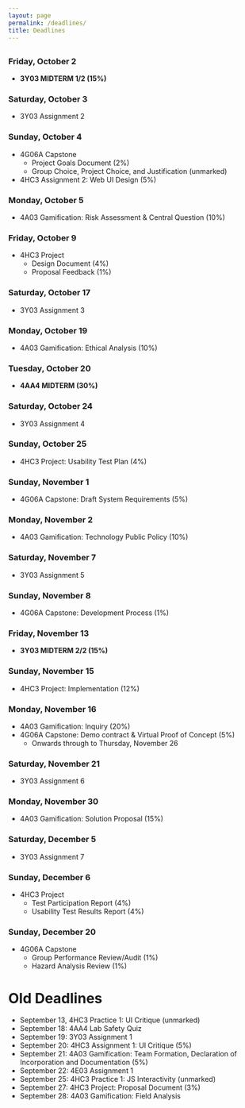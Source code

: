 ```yaml
---
layout: page
permalink: /deadlines/
title: Deadlines
---
```



<h2 id="hdr" class="page-heading" style="text-align: center"></h2>

<script type="text/javascript">
    var d = new Date();
    var month = new Array(12);
    month[0] = "January";
    month[1] = "February";
    month[2] = "March";
    month[3] = "April";
    month[4] = "May";
    month[5] = "June";
    month[6] = "July";
    month[7] = "August";
    month[8] = "September";
    month[9] = "October";
    month[10] = "November";
    month[11] = "December";
    
    var weekday = new Array(7);
    weekday[0] = "Sunday";
    weekday[1] = "Monday";
    weekday[2] = "Tuesday";
    weekday[3] = "Wednesday";
    weekday[4] = "Thursday";
    weekday[5] = "Friday";
    weekday[6] = "Saturday";

    var day = weekday[d.getDay()];

    var mon = month[d.getMonth()];
    var n = d.getDate();

    document.getElementById("hdr").innerHTML = `Today is ${day}, ${mon} ${n}`;
</script>

### Friday, October 2
- **3Y03 MIDTERM 1/2 (15%)**

### Saturday, October 3
- 3Y03 Assignment 2

### Sunday, October 4
- 4G06A Capstone
    - Project Goals Document (2%)
    - Group Choice, Project Choice, and Justification (unmarked)
- 4HC3 Assignment 2: Web UI Design (5%)

### Monday, October 5
- 4A03 Gamification: Risk Assessment & Central Question (10%)

### Friday, October 9
- 4HC3 Project
    - Design Document (4%)
    - Proposal Feedback (1%)

### Saturday, October 17
- 3Y03 Assignment 3

### Monday, October 19
- 4A03 Gamification: Ethical Analysis (10%)

### Tuesday, October 20
- **4AA4 MIDTERM (30%)**

### Saturday, October 24
- 3Y03 Assignment 4

### Sunday, October 25
- 4HC3 Project: Usability Test Plan (4%)

### Sunday, November 1
- 4G06A Capstone: Draft System Requirements (5%)

### Monday, November 2
- 4A03 Gamification: Technology Public Policy (10%)

### Saturday, November 7
- 3Y03 Assignment 5

### Sunday, November 8
- 4G06A Capstone: Development Process (1%)

### Friday, November 13
- **3Y03 MIDTERM 2/2 (15%)**

### Sunday, November 15
- 4HC3 Project: Implementation (12%)

### Monday, November 16
- 4A03 Gamification: Inquiry (20%)
- 4G06A Capstone: Demo contract & Virtual Proof of Concept (5%)
    - Onwards through to Thursday, November 26

### Saturday, November 21
- 3Y03 Assignment 6

### Monday, November 30
- 4A03 Gamification: Solution Proposal (15%)

### Saturday, December 5
- 3Y03 Assignment 7

### Sunday, December 6
- 4HC3 Project
    - Test Participation Report (4%)
    - Usability Test Results Report (4%)

### Sunday, December 20
- 4G06A Capstone
    - Group Performance Review/Audit (1%)
    - Hazard Analysis Review (1%)

# Old Deadlines
- September 13, 4HC3 Practice 1: UI Critique (unmarked)
- September 18: 4AA4 Lab Safety Quiz
- September 19: 3Y03 Assignment 1
- September 20: 4HC3 Assignment 1: UI Critique (5%)
- September 21: 4A03 Gamification: Team Formation, Declaration of Incorporation and Documentation (5%)
- September 22: 4E03 Assignment 1
- September 25: 4HC3 Practice 1: JS Interactivity (unmarked)
- September 27: 4HC3 Project: Proposal Document (3%)
- September 28: 4A03 Gamification: Field Analysis